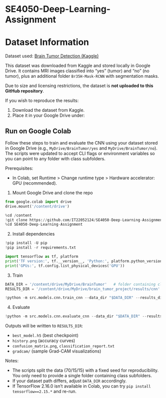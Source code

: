 # SE4050-Deep-Learning-Assignment

# Dataset Information

Dataset used: [Brain Tumor Detection (Kaggle)](https://www.kaggle.com/datasets/ahmedhamada0/brain-tumor-detection)

This dataset was downloaded from Kaggle and stored locally in Google Drive.
It contains MRI images classified into “yes” (tumor) and “no” (no tumor),
plus an additional folder `Br35H-Mask-RCNN` with segmentation masks.

Due to size and licensing restrictions, the dataset is **not uploaded to this GitHub repository**.

If you wish to reproduce the results:

1. Download the dataset from Kaggle.
2. Place it in your Google Drive under:

## Run on Google Colab

Follow these steps to train and evaluate the CNN using your dataset stored in Google Drive (e.g., `MyDrive/BrainTumor/yes` and `MyDrive/BrainTumor/no`). The scripts were updated to accept CLI flags or environment variables so you can point to any folder with class subfolders.

Prerequisites:

- In Colab, set Runtime > Change runtime type > Hardware accelerator: GPU (recommended).

1. Mount Google Drive and clone the repo

```python
from google.colab import drive
drive.mount('/content/drive')

%cd /content
!git clone https://github.com/IT22052124/SE4050-Deep-Learning-Assignment.git
%cd SE4050-Deep-Learning-Assignment
```

2. Install dependencies

```python
!pip install -U pip
!pip install -r requirements.txt

import tensorflow as tf, platform
print('TF version:', tf.__version__, 'Python:', platform.python_version())
print('GPUs:', tf.config.list_physical_devices('GPU'))
```

3. Train

```python
DATA_DIR = '/content/drive/MyDrive/BrainTumor'   # folder containing class subfolders (yes/no)
RESULTS_DIR = '/content/drive/MyDrive/brain_tumor_project/results/cnn'

!python -m src.models.cnn.train_cnn --data_dir "$DATA_DIR" --results_dir "$RESULTS_DIR" --epochs 10 --batch_size 32 --img_size 224 224
```

4. Evaluate

```python
!python -m src.models.cnn.evaluate_cnn --data_dir "$DATA_DIR" --results_dir "$RESULTS_DIR" --batch_size 32 --img_size 224 224
```

Outputs will be written to `RESULTS_DIR`:

- `best_model.h5` (best checkpoint)
- `history.png` (accuracy curves)
- `confusion_matrix.png`, `classification_report.txt`
- `gradcam/` (sample Grad-CAM visualizations)

Notes:

- The scripts split the data (70/15/15) with a fixed seed for reproducibility. You only need to provide a single folder containing class subfolders.
- If your dataset path differs, adjust `DATA_DIR` accordingly.
- If TensorFlow 2.16.0 isn’t available in Colab, you can try `pip install tensorflow==2.15.*` and re-run.
